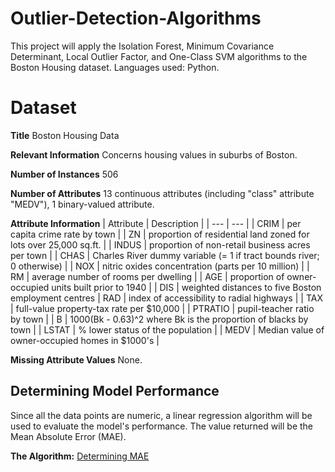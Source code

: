 # Outlier-Detection-Algorithms
 This project will apply the Isolation Forest, Minimum Covariance Determinant, Local Outlier Factor, and One-Class SVM algorithms to the Boston Housing dataset. Languages used: Python.

# Dataset
**Title**
Boston Housing Data

**Relevant Information**
Concerns housing values in suburbs of Boston.

**Number of Instances**
506

**Number of Attributes**
13 continuous attributes (including "class" attribute "MEDV"), 1 binary-valued attribute.

**Attribute Information**
| Attribute | Description |
| --- | --- |
| CRIM | per capita crime rate by town |
| ZN | proportion of residential land zoned for lots over 25,000 sq.ft. |
| INDUS | proportion of non-retail business acres per town |
| CHAS | Charles River dummy variable (= 1 if tract bounds river; 0 otherwise) |
| NOX | nitric oxides concentration (parts per 10 million) |
| RM | average number of rooms per dwelling |
| AGE | proportion of owner-occupied units built prior to 1940 |
| DIS | weighted distances to five Boston employment centres
| RAD | index of accessibility to radial highways |
| TAX | full-value property-tax rate per $10,000 |
| PTRATIO | pupil-teacher ratio by town |
| B | 1000(Bk - 0.63)^2 where Bk is the proportion of blacks by town |
| LSTAT | % lower status of the population |
| MEDV | Median value of owner-occupied homes in $1000's |

**Missing Attribute Values**
None.

## Determining Model Performance
Since all the data points are numeric, a linear regression algorithm will be used to evaluate the model's performance. The value returned will be the Mean Absolute Error (MAE).

**The Algorithm:**
[Determining MAE](Algorithms/MeanAbsErr.py)
